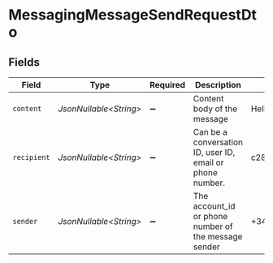 # MessagingMessageSendRequestDto


## Fields

| Field                                                     | Type                                                      | Required                                                  | Description                                               | Example                                                   |
| --------------------------------------------------------- | --------------------------------------------------------- | --------------------------------------------------------- | --------------------------------------------------------- | --------------------------------------------------------- |
| `content`                                                 | *JsonNullable\<String>*                                   | :heavy_minus_sign:                                        | Content body of the message                               | Hello, world!                                             |
| `recipient`                                               | *JsonNullable\<String>*                                   | :heavy_minus_sign:                                        | Can be a conversation ID, user ID, email or phone number. | c28xyrc55866bvuv                                          |
| `sender`                                                  | *JsonNullable\<String>*                                   | :heavy_minus_sign:                                        | The account_id or phone number of the message sender      | +34820398402                                              |